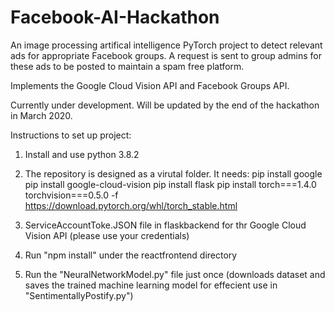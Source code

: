 # Facebook-AI-Hackathon

An image processing artifical intelligence PyTorch project to detect relevant ads for appropriate Facebook groups.
A request is sent to group admins for these ads to be posted to maintain a spam free platform.

Implements the Google Cloud Vision API and Facebook Groups API.

Currently under development. Will be updated by the end of the hackathon in March 2020.

Instructions to set up project:
1) Install and use python 3.8.2

2) The repository is designed as a virutal folder. It needs:
pip install google
pip install google-cloud-vision
pip install flask
pip install torch===1.4.0 torchvision===0.5.0 -f https://download.pytorch.org/whl/torch_stable.html

3) ServiceAccountToke.JSON file in flaskbackend for thr Google Cloud Vision API (please use your credentials)

4) Run "npm install" under the reactfrontend directory

5) Run the "NeuralNetworkModel.py" file just once (downloads dataset and saves the trained machine learning model for effecient use in "SentimentallyPostify.py")
